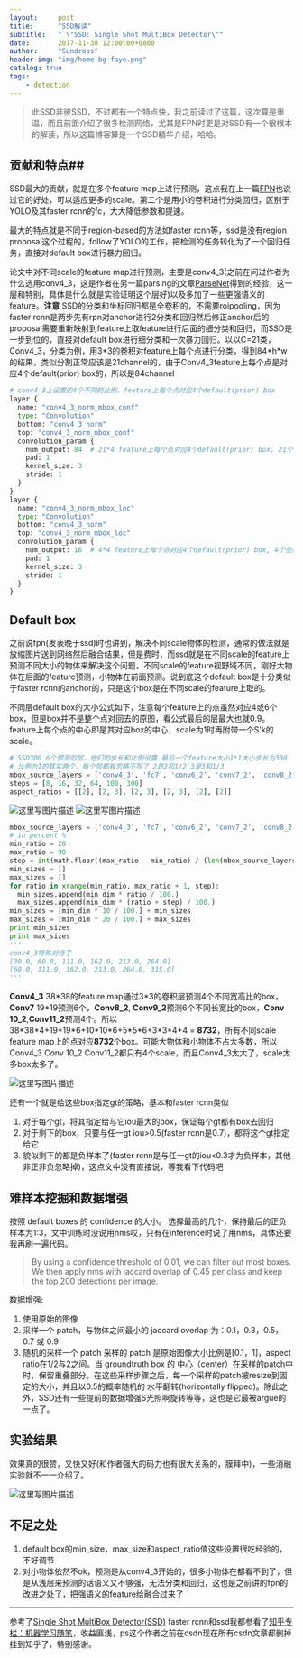 ```yaml
---
layout:     post
title:      "SSD解读"
subtitle:   " \"SSD: Single Shot MultiBox Detector\""
date:       2017-11-30 12:00:00+0800
author:     "Sundrops"
header-img: "img/home-bg-faye.png"
catalog: true
tags:
    - detection
---
```


> 此SSD非彼SSD，不过都有一个特点快，我之前读过了这篇，这次算是重温，而且前面介绍了很多检测网络，尤其是FPN时更是对SSD有一个很根本的解读，所以这篇博客算是一个SSD精华介绍，哈哈。

## 贡献和特点##

SSD最大的贡献，就是在多个feature map上进行预测，这点我在上一篇[FPN](http://blog.csdn.net/u013010889/article/details/78658135)也说过它的好处，可以适应更多的scale。第二个是用小的卷积进行分类回归，区别于YOLO及其faster rcnn的fc，大大降低参数和提速。

最大的特点就是不同于region-based的方法如faster rcnn等，ssd是没有region proposal这个过程的，follow了YOLO的工作，把检测的任务转化为了一个回归任务，直接对default box进行暴力回归。

论文中对不同scale的feature map进行预测，主要是conv4\_3(之前在问过作者为什么选用conv4\_3，这是作者在另一篇parsing的文章[ParseNet](https://arxiv.org/abs/1506.04579)得到的经验，这一层和特别，具体是什么就是实验证明这个层好)以及多加了一些更强语义的feature。**注意** SSD的分类和坐标回归都是全卷积的，不需要roipooling，因为faster rcnn是两步先有rpn对anchor进行2分类和回归然后修正anchor后的proposal需要重新映射到feature上取feature进行后面的细分类和回归，而SSD是一步到位的，直接对default box进行细分类和一次暴力回归。以以C=21类，Conv4\_3，分类为例，用3\*3的卷积对feature上每个点进行分类，得到84\*h\*w的结果，类似分割正常应该是21channel的，由于Conv4\_3feature上每个点是对应4个default(prior) box的，所以是84channel

```python
# conv4_3上设置的4个不同的比例，feature上每个点对应4个default(prior) box
layer {
  name: "conv4_3_norm_mbox_conf"
  type: "Convolution"
  bottom: "conv4_3_norm"
  top: "conv4_3_norm_mbox_conf"
  convolution_param {
    num_output: 84  # 21*4 feature上每个点对应4个default(prior) box, 21个类别
    pad: 1
    kernel_size: 3
    stride: 1
  }
}
layer {
  name: "conv4_3_norm_mbox_loc"
  type: "Convolution"
  bottom: "conv4_3_norm"
  top: "conv4_3_norm_mbox_loc"
  convolution_param {
    num_output: 16  # 4*4 feature上每个点对应4个default(prior) box, 4个坐标
    pad: 1
    kernel_size: 3
    stride: 1
  }
}
```

## Default  box ##

之前说fpn(发表晚于ssd)时也讲到，解决不同scale物体的检测，通常的做法就是放缩图片送到网络然后融合结果，但是费时，而ssd就是在不同scale的feature上预测不同大小的物体来解决这个问题，不同scale的feature视野域不同，刚好大物体在后面的feature预测，小物体在前面预测。说到底这个default box是十分类似于faster rcnn的anchor的，只是这个box是在不同scale的feature上取的。

不同层default box的大小公式如下，注意每个feature上的点虽然对应4或6个box，但是box并不是整个点对回去的原图，看公式最后的层最大也就0.9。feature上每个点的中心即是其对应box的中心，scale为1时再附带一个S'k的scale。
```python
# SSD300 6个预测的层，他们的步长和比例设置 最后一个feature大小1*1大小步长为300
# 比例为1的其实两个，每个层都有忽略不写了 2是2和1/2 3是3和1/3
mbox_source_layers = ['conv4_3', 'fc7', 'conv6_2', 'conv7_2', 'conv8_2', 'conv9_2']
steps = [8, 16, 32, 64, 100, 300]
aspect_ratios = [[2], [2, 3], [2, 3], [2, 3], [2], [2]]
```
![这里写图片描述](http://img.blog.csdn.net/20171129222643279?watermark/2/text/aHR0cDovL2Jsb2cuY3Nkbi5uZXQvdTAxMzAxMDg4OQ==/font/5a6L5L2T/fontsize/400/fill/I0JBQkFCMA==/dissolve/70/gravity/SouthEast)
![这里写图片描述](http://img.blog.csdn.net/20171129223741135?watermark/2/text/aHR0cDovL2Jsb2cuY3Nkbi5uZXQvdTAxMzAxMDg4OQ==/font/5a6L5L2T/fontsize/400/fill/I0JBQkFCMA==/dissolve/70/gravity/SouthEast)

```python
mbox_source_layers = ['conv4_3', 'fc7', 'conv6_2', 'conv7_2', 'conv8_2', 'conv9_2']
# in percent %
min_ratio = 20
max_ratio = 90
step = int(math.floor((max_ratio - min_ratio) / (len(mbox_source_layers) - 2)))
min_sizes = []
max_sizes = []
for ratio in xrange(min_ratio, max_ratio + 1, step):
  min_sizes.append(min_dim * ratio / 100.)
  max_sizes.append(min_dim * (ratio + step) / 100.)
min_sizes = [min_dim * 10 / 100.] + min_sizes
max_sizes = [min_dim * 20 / 100.] + max_sizes
print min_sizes
print max_sizes
'''
conv4_3特殊对待了
[30.0, 60.0, 111.0, 162.0, 213.0, 264.0]
[60.0, 111.0, 162.0, 213.0, 264.0, 315.0]
'''
```
**Conv4\_3** 38\*38的feature map通过3\*3的卷积层预测4个不同宽高比的box，**Conv7** 19\*19预测6个，**Conv8\_2**, **Conv9\_2**预测6个不同长宽比的box，**Conv 10\_2**,**Conv11\_2**预测4个。所以38\*38\*4+19\*19\*6+10\*10\*6+5\*5\*6+3\*3\*4+4 = **8732**，所有不同scale feature map上的点对应**8732**个box。可能大物体和小物体不占大多数，所以Conv4\_3 Conv 10\_2 Conv11\_2都只有4个scale，而且Conv4\_3太大了，scale太多box太多了。

![这里写图片描述](http://img.blog.csdn.net/20171129213056263?watermark/2/text/aHR0cDovL2Jsb2cuY3Nkbi5uZXQvdTAxMzAxMDg4OQ==/font/5a6L5L2T/fontsize/400/fill/I0JBQkFCMA==/dissolve/70/gravity/SouthEast)

还有一个就是给这些box指定gt的策略，基本和faster rcnn类似
1. 对于每个gt，将其指定给与它iou最大的box，保证每个gt都有box去回归
2. 对于剩下的box，只要与任一gt iou>0.5(faster rcnn是0.7)，都将这个gt指定给它
3. 貌似剩下的都是负样本了(faster rcnn是与任一gt的iou<0.3才为负样本，其他非正非负忽略掉)，这点文中没有直接说，等我看下代码吧

## 难样本挖掘和数据增强 ##

按照 default boxes 的 confidence 的大小。 选择最高的几个，保持最后的正负样本为1:3，文中训练时没说用nms哎，只有在inference时说了用nms，具体还要我再刷一遍代码。

> By using a confidence threshold of 0.01, we can filter out most boxes. We then apply nms with jaccard overlap of 0.45 per class and keep the top 200 detections per image.

数据增强:
1. 使用原始的图像
2. 采样一个 patch，与物体之间最小的 jaccard overlap 为：0.1，0.3，0.5，0.7 或 0.9
3. 随机的采样一个 patch
采样的 patch 是原始图像大小比例是[0.1，1]，aspect ratio在1/2与2之间。当 groundtruth box 的 中心（center）在采样的patch中时，保留重叠部分。在这些采样步骤之后，每一个采样的patch被resize到固定的大小，并且以0.5的概率随机的 水平翻转(horizontally flipped)。除此之外，SSD还有一些提前的数据增强S光照啊旋转等等，这也是它最被argue的一点了。

## 实验结果 ##

效果真的很赞，又快又好(和作者强大的码力也有很大关系的，膜拜中)，一些消融实验就不一一介绍了。

![这里写图片描述](http://img.blog.csdn.net/20171129232023729?watermark/2/text/aHR0cDovL2Jsb2cuY3Nkbi5uZXQvdTAxMzAxMDg4OQ==/font/5a6L5L2T/fontsize/400/fill/I0JBQkFCMA==/dissolve/70/gravity/SouthEast)
## 不足之处 ##

1. default box的min\_size，max\_size和aspect\_ratio值这些设置很吃经验的，不好调节
2. 对小物体依然不ok，预测是从conv4\_3开始的，很多小物体在都看不到了，但是从浅层来预测的话语义又不够强，无法分类和回归，这也是之前讲的fpn的改进之处了，把强语义的feature给融合过来了

----------

参考了[Single Shot MultiBox Detector(SSD)](https://zhuanlan.zhihu.com/p/31427288)
faster rcnn和ssd我都参看了[知乎专栏：机器学习随笔](https://zhuanlan.zhihu.com/ML-Algorithm)，收益匪浅，ps这个作者之前在csdn现在所有csdn文章都删掉挂到知乎了，特别感谢。
